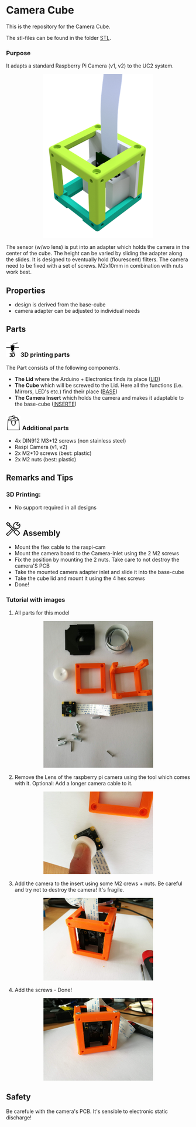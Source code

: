 # Camera Cube
This is the repository for the Camera Cube.

The stl-files can be found in the folder [STL](./STL).



### Purpose
It adapts a standard Raspberry Pi Camera (v1, v2) to the UC2 system.

<p align="center">
<img src="./IMAGES/Assembly_Cube_cameracube.png" width="300">
</p>

The sensor (w/wo lens) is put into an adapter which holds the camera in the center of the cube. The height can be varied by sliding the adapter along the slides. It is designed to eventually hold (flourescent) filters. The camera need to be fixed with a set of screws. M2x10mm in combination with nuts work best.


## Properties
* design is derived from the base-cube
* camera adapter can be adjusted to individual needs

## Parts

### <img src="./IMAGES/P.png" height="40"> 3D printing parts
The Part consists of the following components.

* **The Lid** where the Arduino + Electronics finds its place ([LID](./STL/10_Lid_1x1_v2.stl))
* **The Cube** which will be screwed to the Lid. Here all the functions (i.e. Mirrors, LED's etc.) find their place ([BASE](./STL/10_Cube_1x1_v2.stl))
* **The Camera Insert** which holds the camera and makes it adaptable to the base-cube ([INSERTE](./STL/20_Cube_Insert_RaspiCam.stl))

### <img src="./IMAGES/B.png" height="40"> Additional parts
* 4x DIN912 M3*12 screws (non stainless steel)
* Raspi Camera (v1, v2)
* 2x M2*10 screws (best: plastic)
* 2x M2 nuts (best: plastic)

## Remarks and Tips
### 3D Printing:
* No support required in all designs

## <img src="./IMAGES/A.png" height="40"> Assembly
* Mount the flex cable to the raspi-cam
* Mount the camera board to the Camera-Inlet using the 2 M2 screws
* Fix the position by mounting the 2 nuts. Take care to not destroy the camera'S PCB
* Take the mounted camera adapter inlet and slide it into the base-cube
* Take the cube lid and mount it using the 4 hex screws
* Done!

### Tutorial with images

1. All parts for this model
<p align="center">
<img src="./IMAGES/CUBE_RASPICAM0.jpg" width="300">
</p>

2. Remove the Lens of the raspberry pi camera using the tool which comes with it. Optional: Add a longer camera cable to it.
<p align="center">
<img src="./IMAGES/CUBE_RASPICAM1.jpg" width="300">
</p>

3. Add the camera to the insert using some M2 crews + nuts. Be careful and try not to destroy the camera! It's fragile.
<p align="center">
<img src="./IMAGES/CUBE_RASPICAM2.jpg" width="300">
</p>

4. Add the screws - Done!
<p align="center">
<img src="./IMAGES/CUBE_RASPICAM3.jpg" width="300">
</p>

## Safety
Be carefule with the camera's PCB. It's sensible to electronic static discharge!
